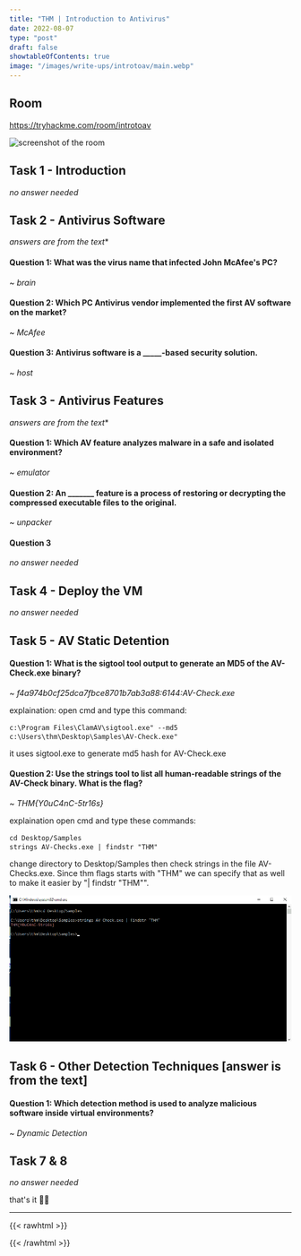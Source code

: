 ```yaml
---
title: "THM | Introduction to Antivirus"
date: 2022-08-07
type: "post"
draft: false
showtableOfContents: true
image: "/images/write-ups/introtoav/main.webp"
---
```


## Room

https://tryhackme.com/room/introtoav

![screenshot of the room](/images/write-ups/introtoav/main.webp)

## Task 1 - Introduction

*no answer needed*

## Task 2 - Antivirus Software 
*answers are from the text**

#### Question 1: What was the virus name that infected John McAfee's PC?

~ *brain*

#### Question 2: Which PC Antivirus vendor implemented the first AV software on the market?

~ *McAfee*

#### Question 3: Antivirus software is a _____-based security solution.

~ *host*

## Task 3 - Antivirus Features 
*answers are from the text**

#### Question 1: Which AV feature analyzes malware in a safe and isolated environment?

~ *emulator*

#### Question 2: An _______ feature is a process of restoring or decrypting the compressed executable files to the original. 

~ *unpacker*

#### Question 3

*no answer needed*

## Task 4 - Deploy the VM

*no answer needed*

## Task 5 - AV Static Detention

#### Question 1: What is the sigtool tool output to generate an MD5 of the AV-Check.exe binary?

~ *f4a974b0cf25dca7fbce8701b7ab3a88:6144:AV-Check.exe*

explaination: open cmd and type this command: 
```
c:\Program Files\ClamAV\sigtool.exe" --md5 c:\Users\thm\Desktop\Samples\AV-Check.exe"
```
it uses sigtool.exe to generate md5 hash for AV-Check.exe

#### Question 2: Use the strings tool to list all human-readable strings of the AV-Check binary. What is the flag?

~ *THM{Y0uC4nC-5tr16s}*

explaination open cmd and type these commands: 

```
cd Desktop/Samples
strings AV-Checks.exe | findstr "THM"
```
change directory to Desktop/Samples then check strings in the file AV-Checks.exe. Since thm flags starts with "THM" we can specify that as well to make it easier by "| findstr "THM"".

![](/images/write-ups/introtoav/2022_1.png)

## Task 6 - Other Detection Techniques [answer is from the text]

#### Question 1: Which detection method is used to analyze malicious software inside virtual environments?

~ *Dynamic Detection*

## Task 7 & 8

*no answer needed*

that's it ✌🏽

-------------------------------------------------------------
{{< rawhtml >}} 
 
{{< /rawhtml >}}

